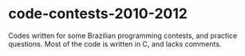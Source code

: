code-contests-2010-2012
=======================

Codes written for some Brazilian programming contests, and practice questions. Most of the code is written in C, and lacks comments. 
